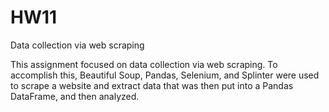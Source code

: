 # HW11
Data collection via web scraping

This assignment focused on data collection via web scraping. To accomplish this, Beautiful Soup, Pandas, Selenium, and Splinter were used to scrape a website and extract data that was then put into a Pandas DataFrame, and then analyzed.
